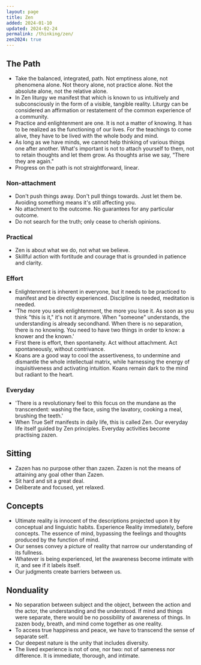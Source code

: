 ```yaml
---
layout: page
title: Zen
added: 2024-01-10
updated: 2024-02-24
permalink: /thinking/zen/
zen2024: true
---
```


## The Path

- Take the balanced, integrated, path. Not emptiness alone, not phenomena alone. Not theory alone, not practice alone. Not the absolute alone, not the relative alone.
- In Zen liturgy we manifest that which is known to us intuitively and subconsciously in the form of a visible, tangible reality. Liturgy can be considered an affirmation or restatement of the common experience of a community.
- Practice and enlightenment are one. It is not a matter of knowing. It has to be realized as the functioning of our lives. For the teachings to come alive, they have to be lived with the whole body and mind.
- As long as we have minds, we cannot help thinking of various things one after another. What's important is not to attach yourself to them, not to retain thoughts and let them grow. As thoughts arise we say, “There they are again."
- Progress on the path is not straightforward, linear.

### Non-attachment

- Don't push things away. Don't pull things towards. Just let them be. Avoiding something means it's still affecting you.
- No attachment to the outcome. No guarantees for any particular outcome.
- Do not search for the truth; only cease to cherish opinions.

### Practical

- Zen is about what we do, not what we believe.
- Skillful action with fortitude and courage that is grounded in patience and clarity.

### Effort

- Enlightenment is inherent in everyone, but it needs to be practiced to manifest and be directly experienced. Discipline is needed, meditation is needed.
- 'The more you seek enlightenment, the more you lose it. As soon as you think "this is it," it's not it anymore. When "someone" understands, the understanding is already secondhand. When there is no separation, there is no knowing. You need to have two things in order to know: a knower and the known.'
- First there is effort, then spontaneity. Act without attachment. Act spontaneously, without contrivance.
- Koans are a good way to cool the assertiveness, to undermine and dismantle the whole intellectual matrix, while harnessing the energy of inquisitiveness and activating intuition. Koans remain dark to the mind but radiant to the heart.

### Everyday

- 'There is a revolutionary feel to this focus on the mundane as the transcendent: washing the face, using the lavatory, cooking a meal, brushing the teeth.'
- When True Self manifests in daily life, this is called Zen. Our everyday life itself guided by Zen principles. Everyday activities become practising zazen.

## Sitting

-  Zazen has no purpose other than zazen. Zazen is not the means of attaining any goal other than Zazen.
- Sit hard and sit a great deal.
- Deliberate and focused, yet relaxed.

## Concepts

- Ultimate reality is innocent of the descriptions projected upon it by conceptual and linguistic habits. Experience Reality immediately, before concepts. The essence of mind, bypassing the feelings and thoughts produced by the function of mind.
- Our senses convey a picture of reality that narrow our understanding of its fullness.
- Whatever is being experienced, let the awareness become intimate with it, and see if it labels itself.
- Our judgments create barriers between us.

## Nonduality

- No separation between subject and the object, between the action and the actor, the understanding and the understood. If mind and things were separate, there would be no possibility of awareness of things. In zazen body, breath, and mind come together as one reality.
- To access true happiness and peace, we have to transcend the sense of separate self.
- Our deepest nature is the unity that includes diversity.
- The lived experience is not of one, nor two: not of sameness nor difference. It is immediate, thorough, and intimate.